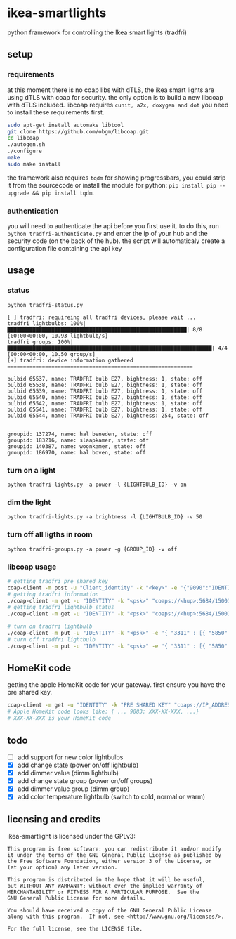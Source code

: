 # ikea-smartlights
python framework for controlling the Ikea smart lights (tradfri)

## setup

### requirements
at this moment there is no coap libs with dTLS, the ikea smart lights are using dTLS with coap for security. the only option is to build a new libcoap with dTLS included. libcoap requires `cunit, a2x, doxygen and dot` you need to install these requirements first.

```bash
sudo apt-get install automake libtool
git clone https://github.com/obgm/libcoap.git
cd libcoap
./autogen.sh
./configure
make
sudo make install
```

the framework also requires `tqdm` for showing progressbars, you could strip it from the sourcecode or install the module for python: `pip install pip --upgrade && pip install tqdm`.

### authentication
you will need to authenticate the api before you first use it. to do this, run `python tradfri-authenticate.py` and enter the ip of your hub and the security code (on the back of the hub). the script will automaticaly create a configuration file containing the api key

## usage

### status
```
python tradfri-status.py
```
```
[ ] tradfri: requireing all tradfri devices, please wait ...
tradfri lightbulbs: 100%|█████████████████████████████████████████████████████████| 8/8 [00:00<00:00, 10.93 lightbulb/s]
tradfri groups: 100%|█████████████████████████████████████████████████████████████████| 4/4 [00:00<00:00, 10.50 group/s]
[+] tradfri: device information gathered
===========================================================

bulbid 65537, name: TRADFRI bulb E27, bightness: 1, state: off
bulbid 65538, name: TRADFRI bulb E27, bightness: 1, state: off
bulbid 65539, name: TRADFRI bulb E27, bightness: 1, state: off
bulbid 65540, name: TRADFRI bulb E27, bightness: 1, state: off
bulbid 65542, name: TRADFRI bulb E27, bightness: 1, state: off
bulbid 65541, name: TRADFRI bulb E27, bightness: 1, state: off
bulbid 65544, name: TRADFRI bulb E27, bightness: 254, state: off


groupid: 137274, name: hal beneden, state: off
groupid: 183216, name: slaapkamer, state: off
groupid: 140387, name: woonkamer, state: off
groupid: 186970, name: hal boven, state: off
```

### turn on a light
```
python tradfri-lights.py -a power -l {LIGHTBULB_ID} -v on
```

### dim the light
```
python tradfri-lights.py -a brightness -l {LIGHTBULB_ID} -v 50
```

### turn off all ligths in room
```
python tradfri-groups.py -a power -g {GROUP_ID} -v off
```

### libcoap usage
```bash
# getting tradfri pre shared key
coap-client -m post -u "Client_identity" -k "<key>" -e '{"9090":"IDENTITY"}' "coaps://<hub>:5684/15011/9063"
# getting tradfri information
./coap-client -m get -u "IDENTITY" -k "<psk>" "coaps://<hup>:5684/15001"
# getting tradfri lightbulb status
./coap-client -m get -u "IDENTITY" -k "<psk>" "coaps://<hup>:5684/15001/65537"

# turn on tradfri lightbulb
./coap-client -m put -u "IDENTITY" -k "<psk>" -e '{ "3311" : [{ "5850" : 1 }] }' "coaps://<hup>:5684/15001/65537"
# turn off tradfri lightbulb
./coap-client -m put -u "IDENTITY" -k "<psk>" -e '{ "3311" : [{ "5850" : 0 }] }' "coaps://<hup>:5684/15001/65537"
```

## HomeKit code
getting the apple HomeKit code for your gateway. first ensure you have the pre shared key.
```bash
coap-client -m get -u "IDENTITY" -k "PRE SHARED KEY" "coaps://IP_ADDRESS:5684/15011/15012" 2> /dev/null
# Apple HomeKit code looks like: { ... 9083: XXX-XX-XXX, ...}
# XXX-XX-XXX is your HomeKit code
```

## todo
- [ ] add support for new color lightbulbs
- [X] add change state (power on/off lightbulb)
- [X] add dimmer value (dimm lightbulb)
- [X] add change state group (power on/off groups)
- [X] add dimmer value group (dimm group)
- [X] add color temperature lightbulb (switch to cold, normal or warm)

## licensing and credits
ikea-smartlight is licensed under the GPLv3:
```
This program is free software: you can redistribute it and/or modify
it under the terms of the GNU General Public License as published by
the Free Software Foundation, either version 3 of the License, or
(at your option) any later version.

This program is distributed in the hope that it will be useful,
but WITHOUT ANY WARRANTY; without even the implied warranty of
MERCHANTABILITY or FITNESS FOR A PARTICULAR PURPOSE.  See the
GNU General Public License for more details.

You should have received a copy of the GNU General Public License
along with this program.  If not, see <http://www.gnu.org/licenses/>.

For the full license, see the LICENSE file.
```
